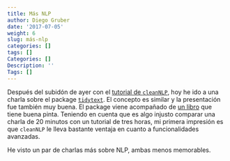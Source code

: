 ```yaml
---
title: Más NLP
author: Diego Gruber
date: '2017-07-05'
weight: 6
slug: más-nlp
categories: []
tags: []
Categories: []
Description: ''
Tags: []
---
```


Después del subidón de ayer con el [tutorial de `cleanNLP`](cleannlp), hoy he ido a una charla sobre el package [`tidytext`](https://cran.r-project.org/web/packages/tidytext/index.html). El concepto es similar y la presentación fue también muy buena. El package viene acompañado de [un libro](http://tidytextmining.com) que tiene buena pinta. Teniendo en cuenta que es algo injusto comparar una charla de 20 minutos con un tutorial de tres horas, mi primera impresión es que `cleanNLP` le lleva bastante ventaja en cuanto a funcionalidades avanzadas.  

He visto un par de charlas más sobre NLP, ambas menos memorables.
